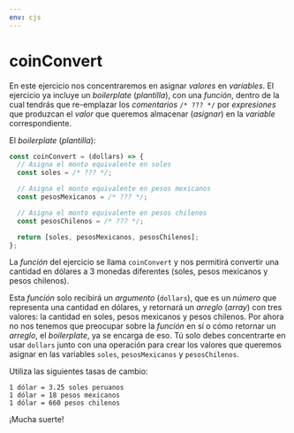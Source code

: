 ```yaml
---
env: cjs
---
```


# coinConvert

En este ejercicio nos concentraremos en asignar _valores_ en _variables_. El
ejercicio ya incluye un _boilerplate_ (_plantilla_), con una _función_, dentro
de la cual tendrás que re-emplazar los _comentarios_ `/* ??? */` por
_expresiones_ que produzcan el _valor_ que queremos almacenar (_asignar_) en
la _variable_ correspondiente.

El _boilerplate_ (_plantilla_):

```js
const coinConvert = (dollars) => {
  // Asigna el monto equivalente en soles
  const soles = /* ??? */;

  // Asigna el monto equivalente en pesos mexicanos
  const pesosMexicanos = /* ??? */;

  // Asigna el monto equivalente en pesos chilenos
  const pesosChilenos = /* ??? */;

  return [soles, pesosMexicanos, pesosChilenos];
};
```

La _función_ del ejercicio se llama `coinConvert` y nos permitirá convertir una
cantidad en dólares a 3 monedas diferentes (soles, pesos mexicanos y pesos
chilenos).

Esta _función_ solo recibirá un _argumento_ (`dollars`), que es un _número_ que
representa una cantidad en dólares, y retornará un _arreglo_ (_array_) con tres
valores: la cantidad en soles, pesos mexicanos y pesos chilenos. Por ahora no
nos tenemos que preocupar sobre la _función_ en sí o cómo retornar un _arreglo_,
el _boilerplate_, ya se encarga de eso. Tú solo debes concentrarte en usar
`dollars` junto con una operación para crear los valores que queremos asignar en
las variables `soles`, `pesosMexicanos` y `pesosChilenos`.

Utiliza las siguientes tasas de cambio:

```text
1 dólar = 3.25 soles peruanos
1 dólar = 18 pesos mexicanos
1 dólar = 660 pesos chilenos
```

¡Mucha suerte!
